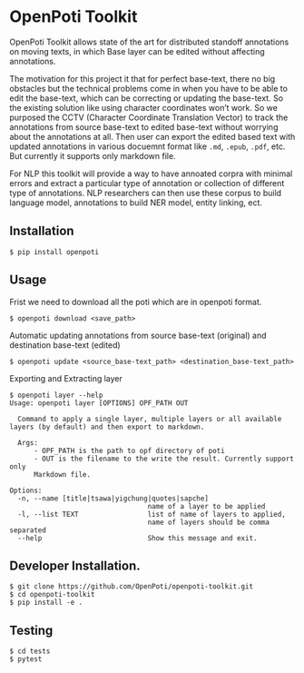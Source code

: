 # OpenPoti Toolkit

OpenPoti Toolkit allows state of the art for distributed standoff annotations on moving texts, in which Base layer can be edited without affecting annotations. 

The motivation for this project it that for perfect base-text, there no big obstacles but the technical problems come in when you have to be able to edit the base-text, which can be correcting or updating the base-text. So the existing solution like using character coordinates won’t work. So we purposed the CCTV (Character Coordinate Translation Vector) to track the annotations from source base-text to edited base-text without worrying about the annotations at all. Then user can export the edited based text with updated annotations in various docuemnt format like `.md`, `.epub`, `.pdf`, etc. But currently it supports only markdown file.

For NLP this toolkit will provide a way to have annoated corpra with minimal errors and extract a particular type of annotation or collection of different type of annotations. NLP researchers can then use these corpus to build language model, annotations to build NER model, entity linking, ect.

## Installation
```
$ pip install openpoti
```

## Usage
Frist we need to download all the poti which are in openpoti format.
```
$ openpoti download <save_path>
```

Automatic updating annotations from source base-text (original) and destination base-text (edited)
```
$ openpoti update <source_base-text_path> <destination_base-text_path>
```

Exporting and Extracting layer
```
$ openpoti layer --help 
Usage: openpoti layer [OPTIONS] OPF_PATH OUT

  Command to apply a single layer, multiple layers or all available layers (by default) and then export to markdown.

  Args:
      - OPF_PATH is the path to opf directory of poti
      - OUT is the filename to the write the result. Currently support only
      Markdown file.

Options:
  -n, --name [title|tsawa|yigchung|quotes|sapche]
                                  name of a layer to be applied
  -l, --list TEXT                 list of name of layers to applied,
                                  name of layers should be comma separated
  --help                          Show this message and exit.
```




## Developer Installation.
```
$ git clone https://github.com/OpenPoti/openpoti-toolkit.git
$ cd openpoti-toolkit
$ pip install -e .
```

## Testing
```
$ cd tests
$ pytest
```
